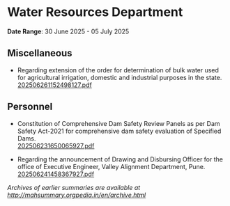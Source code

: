 # Water Resources Department

**Date Range**: 30 June 2025 - 05 July 2025


## Miscellaneous
- Regarding extension of the order for determination of bulk water used for agricultural irrigation, domestic and industrial purposes in the state.\
  [202506261152498127.pdf](https://gr.maharashtra.gov.in/Site/Upload/Government%20Resolutions/English/202506261152498127.pdf)

## Personnel
- Constitution of Comprehensive Dam Safety Review Panels as per Dam Safety Act-2021 for comprehensive dam safety evaluation of Specified Dams.\
  [202506231650065927.pdf](https://gr.maharashtra.gov.in/Site/Upload/Government%20Resolutions/English/202506231650065927.pdf)

- Regarding the announcement of Drawing and Disbursing Officer for the office of Executive Engineer, Valley Alignment Department, Pune.\
  [202506241458367927.pdf](https://gr.maharashtra.gov.in/Site/Upload/Government%20Resolutions/English/202506241458367927.pdf)


*Archives of earlier summaries are available at http://mahsummary.orgpedia.in/en/archive.html*